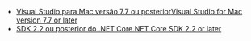* [<span data-ttu-id="184e4-101">Visual Studio para Mac versão 7.7 ou posterior</span><span class="sxs-lookup"><span data-stu-id="184e4-101">Visual Studio for Mac version 7.7 or later</span></span>](https://www.visualstudio.com/downloads/)
* [<span data-ttu-id="184e4-102">SDK 2.2 ou posterior do .NET Core</span><span class="sxs-lookup"><span data-stu-id="184e4-102">.NET Core SDK 2.2 or later</span></span>](https://www.microsoft.com/net/download/all)